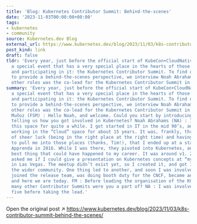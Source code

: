 ```yaml
---
title: 'Blog: Kubernetes Contributor Summit: Behind-the-scenes'
date: '2023-11-03T00:00:00+00:00'
tags:
- kubernetes
- community
source: Kubernetes.dev Blog
external_url: https://www.kubernetes.dev/blog/2023/11/03/k8s-contributor-summit-behind-the-scenes/
post_kind: link
draft: false
tldr: 'Every year, just before the official start of KubeCon+CloudNativeCon, there’s
  a special event that has a very special place in the hearts of those organizing
  and participating in it: the Kubernetes Contributor Summit. To find out why, and
  to provide a behind-the-scenes perspective, we interview Noah Abrahams, whom amongst
  other roles was the co-lead for the Kubernetes Contributor Summit in 2023.'
summary: 'Every year, just before the official start of KubeCon+CloudNativeCon, there’s
  a special event that has a very special place in the hearts of those organizing
  and participating in it: the Kubernetes Contributor Summit. To find out why, and
  to provide a behind-the-scenes perspective, we interview Noah Abrahams, whom amongst
  other roles was the co-lead for the Kubernetes Contributor Summit in 2023. Frederico
  Muñoz (FSM) : Hello Noah, and welcome. Could you start by introducing yourself and
  telling us how you got involved in Kubernetes? Noah Abrahams (NA) : I’ve been in
  this space for quite a while. I got started in IT in the mid 90’s, and I’ve been
  working in the “Cloud” space for about 15 years. It was, frankly, through a combination
  of sheer luck (being in the right place at the right time) and having good mentors
  to pull me into those places (thanks, Tim!), that I ended up at a startup called
  Apprenda in 2016. While I was there, they pivoted into Kubernetes, and it was the
  best thing that could have happened to my career. It was around v1. 2 and someone
  asked me if I could give a presentation on Kubernetes concepts at “my local meetup”
  in Las Vegas. The meetup didn’t exist yet, so I created it, and got involved in
  the wider community. One thing led to another, and soon I was involved in ContribEx,
  joined the release team, was doing booth duty for the CNCF, became an ambassador,
  and here we are today. FM : Before leading the organisation of the KCSEU 2023, how
  many other Contributor Summits were you a part of? NA : I was involved in four or
  five before taking the lead.'
---
```

Open the original post ↗ https://www.kubernetes.dev/blog/2023/11/03/k8s-contributor-summit-behind-the-scenes/
